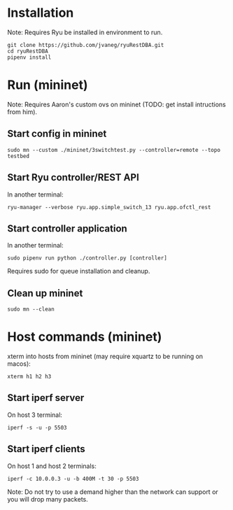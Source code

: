 # Installation
Note: Requires Ryu be installed in environment to run.
```
git clone https://github.com/jvaneg/ryuRestDBA.git
cd ryuRestDBA
pipenv install
```

# Run (mininet)
Note: Requires Aaron's custom ovs on mininet (TODO: get install intructions from him).

## Start config in mininet
```
sudo mn --custom ./mininet/3switchtest.py --controller=remote --topo testbed
```

## Start Ryu controller/REST API
In another terminal:
```
ryu-manager --verbose ryu.app.simple_switch_13 ryu.app.ofctl_rest
```

## Start controller application
In another terminal:
```
sudo pipenv run python ./controller.py [controller]
```
Requires sudo for queue installation and cleanup.

## Clean up mininet
```
sudo mn --clean
```

# Host commands (mininet)
xterm into hosts from mininet (may require xquartz to be running on macos):
```
xterm h1 h2 h3
```

## Start iperf server
On host 3 terminal:
```
iperf -s -u -p 5503
```

## Start iperf clients
On host 1 and host 2 terminals:
```
iperf -c 10.0.0.3 -u -b 400M -t 30 -p 5503
```
Note: Do not try to use a demand higher than the network can support or you will drop many packets.